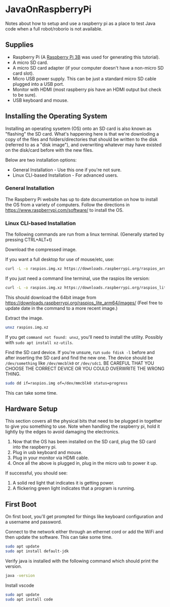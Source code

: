 # JavaOnRaspberryPi
Notes about how to setup and use a raspberry pi as a place to test Java code when a full robot/roborio is not available.

## Supplies

* Raspberry Pi (A [Raspberry Pi 3B](https://www.raspberrypi.com/products/raspberry-pi-3-model-b/) was used for generating this tutorial).
* A micro SD card.
* A micro SD card adapter (if your computer doesn't have a non-micro SD card slot).
* Micro USB power supply. This can be just a standard micro SD cable plugged into a USB port.
* Monitor with HDMI (most raspberry pis have an HDMI output but check to be sure).
* USB keyboard and mouse.

## Installing the Operating System

Installing an operating sysetem (OS) onto an SD card is also known as "flashing" the SD card. What's happening here is that we're downloding a copy of the files and folders/directories that should be written to the disk (referred to as a "disk image"), and overwriting whatever may have existed on the disk/card before with the new files.

Below are two installation options:

* General Installation - Use this one if you're not sure.
* Linux CLI-based Installation - For advanced users.

### General Installation

The Raspberry Pi website has up to date documentation on how to install the OS from a variety of computers.  Follow the directions in https://www.raspberrypi.com/software/ to install the OS.

### Linux CLI-based Installation

The following commands are run from a linux terminal. (Generally started by pressing CTRL+ALT+t)

Download the compressed image.

If you want a full desktop for use of mouse/etc, use:

```bash
curl -L -o raspios.img.xz https://downloads.raspberrypi.org/raspios_arm64/images/raspios_arm64-2022-09-26/2022-09-22-raspios-bullseye-arm64.img.xz
```

If you just need a command line terminal, use the raspios lite version:

```bash
curl -L -o raspios.img.xz https://downloads.raspberrypi.org/raspios_lite_arm64/images/raspios_lite_arm64-2022-09-26/2022-09-22-raspios-bullseye-arm64-lite.img.xz
```

This should download the 64bit image from https://downloads.raspberrypi.org/raspios_lite_arm64/images/ (Feel free to update date in the command to a more recent image.)

Extract the image.

```bash
unxz raspios.img.xz
```

If you get `command not found: unxz`, you'll need to install the utility. Possibly with `sudo apt install xz-utils`.

Find the SD card device.  If you're unsure, run `sudo fdisk -l` before and after inserting the SD card and find the new one.  The device should be `/dev/something` like `/dev/mmcblk0` or `/dev/sdc1`.  BE CAREFUL THAT YOU CHOOSE THE CORRECT DEVICE OR YOU COULD OVERWRITE THE WRONG THING.

```bash
sudo dd if=raspios.img of=/dev/mmcblk0 status=progress
```

This can take some time.

## Hardware Setup

This section covers all the physical bits that need to be plugged in together to give you something to use.  Note when handling the raspberry pi, hold it lightly by the edges to avoid damaging the electronics.

1. Now that the OS has been installed on the SD card, plug the SD card into the raspberry pi.
2. Plug in usb keyboard and mouse.
3. Plug in your monitor via HDMI cable.
4. Once all the above is plugged in, plug in the micro usb to power it up.

If successful, you should see:

1. A solid red light that indicates it is getting power.
2. A flickering green light indicates that a program is running.

## First Boot

On first boot, you'll get prompted for things like keyboard configuration and a username and password.

Connect to the network either through an ethernet cord or add the WiFi and then update the software. This can take some time.


```bash
sudo apt update
sudo apt install default-jdk
```

Verify java is installed with the following command which should print the version.

```bash
java -version
```

Install vscode

```bash
sudo apt update
sudo apt install code
```

